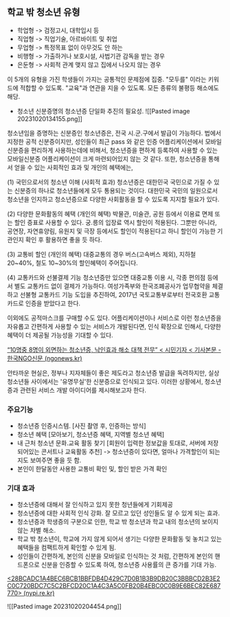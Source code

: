 
## 학교 밖 청소년 유형

 - 학업형 -> 검정고시, 대학입시 등
 - 직업형 -> 직업기술, 아르바이트 및 취업
 - 무업형 -> 특정목표 없이 아무것도 안 하는
 - 비행형 -> 가출하거나 보호시설, 사법기관 감독을 받는 경우
 - 은둔형 -> 사회적 관계 맺지 않고 집에서 나오지 않는 경우

이 5개의 유형을 가진 학생들이 가지는 공통적인 문제점에 집중.
"모두를" 이라는 키워드에 적합할 수 있도록.
"교육"과 연관을 지을 수 있도록.
모든 종류의 불평등 해소에도 해당.

 - 청소년 신분증명의 청소년증 단일화 추진의 필요성.
 ![[Pasted image 20231020134155.png]]

청소년임을 증명하는 신분증인 청소년증은, 전국 시.군.구에서 발급이 가능하다. 법에서 지정한 공적 신분증이지만, 성인들이 최근 pass 와 같은 인증 어플리케이션에서 모바일 신분증을 편리하게 사용하는데에 비해서, 청소년증을 편하게 등록하여 사용할 수 있는 모바일신분증 어플리케이션이 크게 마련되어있지 않는 것 같다. 또한, 청소년증을 통해서 얻을 수 있는 사회적인 효과 및 개인의 혜택에는,

 (1) 국민으로서의 청소년 이해 (사회적 효과)
	청소년증은 대한민국 국민으로 가질 수 있는 신분증의 하나로 청소년들에게 모두 통용되는 것이다. 대한민국 국민의 일원으로서 청소년을 인지하고 청소년증으로 다양한 사회활동을 할 수 있도록 지지할 필요가 있다.

 (2) 다양한 문화활동의 혜택 (개인의 혜택)
	 박물관, 미술관, 공원 등에서 이용료 면제 또는 할인 증표로 사용할 수 있다. 궁.릉의 입장료 역시 할인이 적용된다. 그뿐만 아니라, 공연장, 자연휴양림, 유원지 및 극장 등에서도 할인이 적용된다고 하니 할인이 가능한 기관인지 확인 후 활용하면 좋을 듯 하다.

 (3) 교통비 할인 (개인의 혜택)
	 대중교통의 경우 버스(고속버스 제외), 지하철 20~40%, 철도 10~30%의 할인혜택이 주어집니다.

 (4) 교통카드와 선불결제 기능
	 청소년증만 있으면 대중교통 이용 시, 각종 편의점 등에서 별도 교통카드 없이 결제가 가능하다. 여성가족부와 한국조폐공사가 업무협약을 체결하고 선불형 교통카드 기능 도입을 추진하여, 2017년 국토교통부로부터 전국호환 교통카드로 인증을 받았다고 한다.

이외에도 공적마스크를 구매할 수도 있다. 어플리케이션이나 서비스로 이런 청소년증을 자유롭고 간편하게 사용할 수 있는 서비스가 개발된다면, 인식 확장으로 인해서, 다양한 혜택이 더 제공될 가능성을 기대할 수 있다.

[“10명중 8명이 외면하는 청소년증, 낙인효과 해소 대책 전무” < 시민기자 < 기사본문 - 한국NGO신문 (ngonews.kr)](http://www.ngonews.kr/news/articleView.html?idxno=133393#:~:text=%EC%A0%95%EB%B6%80%EC%99%80%20%EC%A7%80%EC%9E%90%EC%B2%B4%EB%93%A4%EC%9D%B4%20%EC%95%9E%EB%8B%A4%ED%88%AC%EC%96%B4%20%E2%80%98%EC%A2%8B%EC%9D%80%E2%80%99%EC%A0%9C%EB%8F%84%EB%9D%BC%EB%A9%B0%20%EC%B2%AD%EC%86%8C%EB%85%84%EC%A6%9D%20%EB%B0%9C%EA%B8%89%EC%9D%84%20%EB%8F%85%EB%A0%A4%ED%95%98%EC%A7%80%EB%A7%8C%20%EC%8B%A4%EC%83%81,%EC%8B%9C%ED%97%98%20%EB%B0%8F%20%EA%B8%88%EC%9C%B5%EA%B8%B0%EA%B4%80%EC%97%90%EC%84%9C%20%EB%B3%B8%EC%9D%B8%20%ED%99%95%EC%9D%B8%20%EC%88%98%EB%8B%A8%EC%9C%BC%EB%A1%9C%20%EA%B3%B5%EC%8B%9D%20%EC%9D%B8%EC%A0%95%EB%90%9C%EB%8B%A4.)

안타까운 현실은, 정부나 지자체들이 좋은 제도라고 청소년증 발급을 독려하지만, 실상 청소년들 사이에서는 '유명무실'한 신분증으로 인식되고 있다. 이러한 상황에서, 청소년증과 관련된 서비스 개발 아이디어를 제시해보고자 한다.

### 주요기능

 - 청소년증 인증시스템. [사진 촬영 후, 인증하는 방식]
 - 청소년 혜택 [모아보기, 청소년증 혜택, 지역별 청소년 혜택]
 - 내 근처 청소년 문화.교육 활동 찾기 [회원이 입력한 정보값을 토대로, 서버에 저장되어있는 콘서트나 교육활동 추천] -> 청소년증이 있다면, 얼마나 가격할인이 되는지도 보여주면 좋을 듯 함.
 - 본인이 한달동안 사용한 교통비 확인 및, 할인 받은 가격 확인

### 기대 효과

 - 청소년증에 대해서 잘 인식하고 있지 못한 청년들에게 기회제공
 - 청소년증에 대한 사회적 인식 강화. 잘 모르고 있던 성인들도 알 수 있게 되는 효과.
 - 청소년증과 학생증의 구분으로 인한, 학교 밖 청소년과 학교 내의 청소년의 보이지 않는 차별 해소. 
 - 학교 밖 청소년이, 학교에 가지 않게 되어서 생기는 다양한 문화활동 및 놓치고 있는 혜택들을 컴팩트하게 확인할 수 있게 됨.
 - 성인들이 간편하게, 본인의 신분을 모바일로 인식하는 것 처럼, 간편하게 본인의 핸드폰으로 신분을 인증할 수 있도록 하여, 청소년증 사용률의 큰 증가를 기대 가능.

[<28BCADC1A4BEC6BCB1BBFDB4D429C7D0B1B3B9DB20C3BBBCD2B3E2C0C720BDC7C5C2BFCD20C1A4C3A5C0FB20B4EBC0C0B9E6BEC82E687770> (nypi.re.kr)](https://repository.nypi.re.kr/bitstream/2022.oak/4321/2/06-R11.pdf)

![[Pasted image 20231020204454.png]]